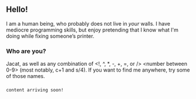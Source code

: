 ## Hello!

I am a human being, who probably does not live in _your_ walls. I have mediocre programming skills, but enjoy pretending that I know what I'm doing while fixing someone’s printer.

### Who are you? 

Jacat, as well as any combination of <a letter between a and b> <!, ^, *, -, +, =, or /> <number between 0-9> (most notably, c+1 and s/4). If you want to find me anywhere, try some of those names.
  
###

```markdown
content arriving soon!
```

